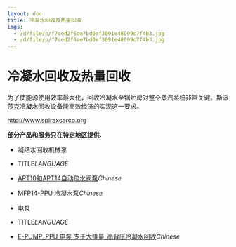 ```yaml
---
layout: doc
title: 冷凝水回收及热量回收
imgs:
  - /d/file/p/f7ced2f6ae7bd0ef3091e48099c7f4b3.jpg
  - /d/file/p/f7ced2f6ae7bd0ef3091e48099c7f4b3.jpg
---
```


# 冷凝水回收及热量回收

为了使能源使用效率最大化，回收冷凝水至锅炉房对整个蒸汽系统非常关键。斯派莎克冷凝水回收设备能高效经济的实现这一要求。

http://www.spiraxsarco.org

**部分产品和服务只在特定地区提供.**

- 凝结水回收机械泵

- TITLE*LANGUAGE*
- [APT10和APT14自动疏水阀泵](/pressure-powered-pumps/APT10-APT14.html 'APT10和APT14自动疏水阀泵')_Chinese_
- [MFP14-PPU 冷凝水泵](/pressure-powered-pumps/MFP14-PPU.html 'MFP14-PPU 冷凝水泵')_Chinese_

- 电泵

- TITLE*LANGUAGE*
- [E-PUMP_PPU 电泵 专于大排量\_高背压冷凝水回收](/electric-pumps/E-PUMP_PPU.html 'E-PUMP_PPU 电泵 专于大排量_高背压冷凝水回收')_Chinese_

